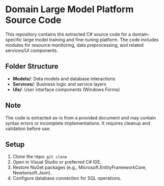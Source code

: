 # Domain Large Model Platform Source Code

This repository contains the extracted C# source code for a domain-specific large model training and fine-tuning platform. The code includes modules for resource monitoring, data preprocessing, and related services/UI components.

## Folder Structure
- **Models/**: Data models and database interactions
- **Services/**: Business logic and service layers
- **UIs/**: User interface components (Windows Forms)

## Note
The code is extracted as-is from a provided document and may contain syntax errors or incomplete implementations. It requires cleanup and validation before use.

## Setup
1. Clone the repo: `git clone `
2. Open in Visual Studio or preferred C# IDE.
3. Restore NuGet packages (e.g., Microsoft.EntityFrameworkCore, Newtonsoft.Json).
4. Configure database connection for SQL operations.



